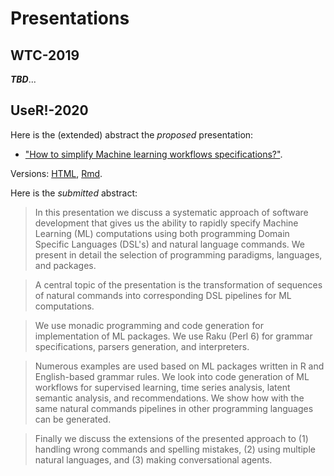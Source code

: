 # Presentations

## WTC-2019

***TBD***...

## UseR!-2020

Here is the (extended) abstract the *proposed* presentation:

- ["How to simplify Machine learning workflows specifications?"](https://htmlpreview.github.io/?https://github.com/antononcube/SimplifiedMachineLearningWorkflows-book/blob/master/Presentations/UseR!-2020/How-to-simplify-ML-workflows-specifications.nb.htm). 

Versions:
[HTML](https://htmlpreview.github.io/?https://github.com/antononcube/SimplifiedMachineLearningWorkflows-book/blob/master/Presentations/UseR!-2020/How-to-simplify-ML-workflows-specifications.nb.html), 
[Rmd](./UseR!-2020/How-to-simplify-ML-workflows-specifications.Rmd).
 
Here is the *submitted* abstract:

> In this presentation we discuss a systematic approach of software development
that gives us the ability to rapidly specify Machine Learning (ML) computations
using both programming Domain Specific Languages (DSL's) and natural language commands.
We present in detail the selection of programming paradigms, languages, and packages.

>A central topic of the presentation is the transformation of sequences of natural 
commands into corresponding DSL pipelines for ML computations. 

>We use monadic programming and code generation for implementation of ML packages.
We use Raku (Perl 6) for grammar specifications, parsers generation, and interpreters.

>Numerous examples are used based on ML packages written in R
and English-based grammar rules. We look into code generation 
of ML workflows for supervised learning, time series analysis, latent semantic analysis, 
and recommendations. We show how with the same natural commands pipelines in other
programming languages can be generated.

>Finally we discuss the extensions of the presented approach to (1) handling wrong commands and
spelling mistakes, (2) using multiple natural languages, and (3) making conversational agents.